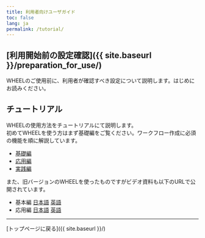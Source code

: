 ```yaml
---
title: 利用者向けユーザガイド
toc: false
lang: ja
permalink: /tutorial/
---
```


## [利用開始前の設定確認]({{ site.baseurl }}/preparation_for_use/)
WHEELのご使用前に、利用者が確認すべき設定について説明します。はじめにお読みください。

## チュートリアル
WHEELの使用方法をチュートリアルにて説明します。  
初めてWHEELを使う方はまず基礎編をご覧ください。ワークフロー作成に必須の機能を順に解説しています。
 * [基礎編](1_basic_tutorial/)
 * [応用編](2_advanced_tutorial/)
 * [実践編](3_application_tutorial/)

また、旧バージョンのWHEELを使ったものですがビデオ資料も以下のURLで公開されています。  
 * 基本編 [日本語](https://youtu.be/1sh_XA6o7Zw) [英語](https://youtu.be/10FP6lnVISk)  
 * 応用編 [日本語](https://youtu.be/1c-88BGdhPM) [英語](https://youtu.be/XR-zGcDhR50)



--------
[トップページに戻る]({{ site.baseurl }}/)
